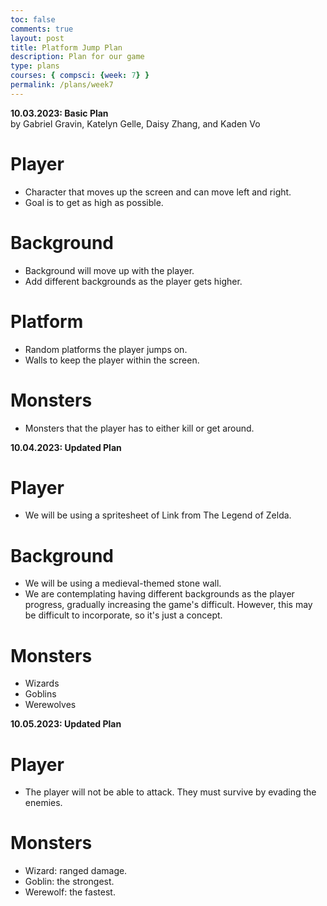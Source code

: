 ```yaml
---
toc: false
comments: true
layout: post
title: Platform Jump Plan
description: Plan for our game
type: plans
courses: { compsci: {week: 7} }
permalink: /plans/week7
---
```


**10.03.2023: Basic Plan**  
by Gabriel Gravin, Katelyn Gelle, Daisy Zhang, and Kaden Vo

# Player

- Character that moves up the screen and can move left and right.
- Goal is to get as high as possible.

# Background

- Background will move up with the player.
- Add different backgrounds as the player gets higher.

# Platform

- Random platforms the player jumps on.
- Walls to keep the player within the screen.

# Monsters

- Monsters that the player has to either kill or get around.  

**10.04.2023: Updated Plan**  

# Player  

- We will be using a spritesheet of Link from The Legend of Zelda.

# Background  

- We will be using a medieval-themed stone wall.
- We are contemplating having different backgrounds as the player progress, gradually increasing the game's difficult. However, this may be difficult to incorporate, so it's just a concept.  

# Monsters  

- Wizards  
- Goblins  
- Werewolves  

**10.05.2023: Updated Plan**  

# Player  

- The player will not be able to attack. They must survive by evading the enemies.  

# Monsters  

- Wizard: ranged damage.  
- Goblin: the strongest.  
- Werewolf: the fastest.